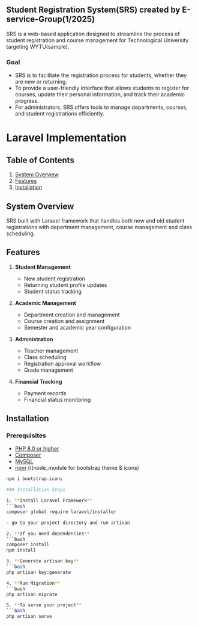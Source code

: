 
## Student Registration System(SRS) created by E-service-Group(1/2025)

SRS is a web-based application designed to streamline the process of student registration and course management for Technological University targeting WYTU(sample).

### Goal

- SRS is to facilitate the registration process for students, whether they are new or returning. 
- To provide a user-friendly interface that allows students to register for courses, update their personal information, and track their academic progress. 
- For administrators, SRS offers tools to manage departments, courses, and student registrations efficiently.

# Laravel Implementation

## Table of Contents
1. [System Overview](#system-overview)
2. [Features](#features)
3. [Installation](#installation)
<!-- 4. [Database Schema](#database-schema) -->
<!-- 5. [Implementation Steps](#implementation-steps) -->
<!-- 6. [Additional Functions](#additional-functions) -->

## System Overview <a name="system-overview"></a>
SRS built with Laravel framework that handles both new and old student registrations with department management, course management and class scheduling.

## Features <a name="features"></a>
1. **Student Management**
   - New student registration
   - Returning student profile updates
   - Student status tracking

2. **Academic Management**
   - Department creation and management
   - Course creation and assignment
   - Semester and academic year configuration

3. **Administration**
   - Teacher management
   - Class scheduling
   - Registration approval workflow
   - Grade management

4. **Financial Tracking**
   - Payment records
   - Financial status monitoring

## Installation <a name="installation"></a>

### Prerequisites
- [PHP 8.0 or higher](https://www.php.net/downloads)
- [Composer](https://getcomposer.org/download/)
- [MySQL](https://dev.mysql.com/downloads/mysql/)
- [npm](https://icons.getbootstrap.com/) //(node_module for bootstrap theme & icons)
```bash
npm i bootstrap-icons

### Installation Steps

1. **Install Laravel Framework**
```bash
composer global require laravel/installer

- go to your project directory and run artisan

2. **If you need dependencies**
```bash
composer install
npm install

3. **Generate artisan key**
```bash
php artisan key:generate

4. **Run Migration**
```bash
php artisan migrate

5. **To serve your project**
```bash
php artisan serve